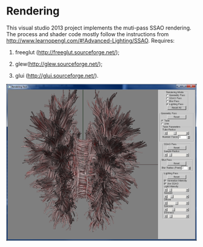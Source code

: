 # Rendering
This visual studio 2013 project implements the muti-pass SSAO rendering. The process and shader code mostly follow the instructions from http://www.learnopengl.com/#!Advanced-Lighting/SSAO.
Requires:

1. freeglut (http://freeglut.sourceforge.net/);

2. glew(http://glew.sourceforge.net/);

3. glui (http://glui.sourceforge.net/).

![Alt text](preview.png?raw=true "Program Interface")

